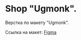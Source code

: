 # Shop "Ugmonk".

Верстка по макету "Ugmonk". 

Ссылка на макет: [Figma](https://www.figma.com/file/SATclgahYZ6DcToeGDQjDK/Ugmonk-(Copy)?node-id=0%3A1)
